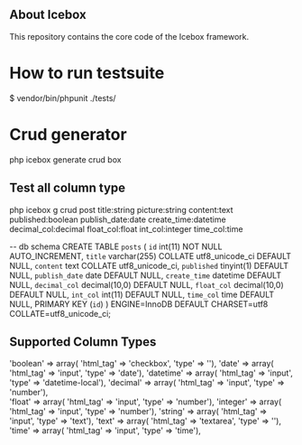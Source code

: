## About Icebox

This repository contains the core code of the Icebox framework.

# How to run testsuite

$ vendor/bin/phpunit ./tests/

# Crud generator

php icebox generate crud box

## Test all column type

php icebox g crud post title:string picture:string content:text published:boolean publish_date:date create_time:datetime decimal_col:decimal float_col:float int_col:integer time_col:time

-- db schema
CREATE TABLE `posts` (
  `id` int(11) NOT NULL AUTO_INCREMENT,
  `title` varchar(255) COLLATE utf8_unicode_ci DEFAULT NULL,
  `content` text COLLATE utf8_unicode_ci,
  `published` tinyint(1) DEFAULT NULL,
  `publish_date` date DEFAULT NULL,
  `create_time` datetime DEFAULT NULL,
  `decimal_col` decimal(10,0) DEFAULT NULL,
  `float_col` decimal(10,0) DEFAULT NULL,
  `int_col` int(11) DEFAULT NULL,
  `time_col` time DEFAULT NULL,
  PRIMARY KEY (`id`)
) ENGINE=InnoDB DEFAULT CHARSET=utf8 COLLATE=utf8_unicode_ci;


## Supported Column Types
'boolean' => array( 'html_tag' => 'checkbox', 'type' => ''),
'date' => array( 'html_tag' => 'input', 'type' => 'date'),
'datetime' => array( 'html_tag' => 'input', 'type' => 'datetime-local'),
'decimal' => array( 'html_tag' => 'input', 'type' => 'number'),
<br>
'float' => array( 'html_tag' => 'input', 'type' => 'number'),
'integer' => array( 'html_tag' => 'input', 'type' => 'number'),
'string' => array( 'html_tag' => 'input', 'type' => 'text'),
'text' => array( 'html_tag' => 'textarea', 'type' => ''),
<br>
'time' => array( 'html_tag' => 'input', 'type' => 'time'),
